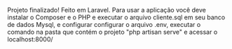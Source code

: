 Projeto finalizado! Feito em Laravel. Para usar a aplicação você deve instalar o Composer e o PHP e executar o arquivo cliente.sql em seu banco de dados Mysql, e configurar configurar o arquivo .env, executar o comando na pasta que contém o projeto "php artisan serve" e acessar o localhost:8000/
